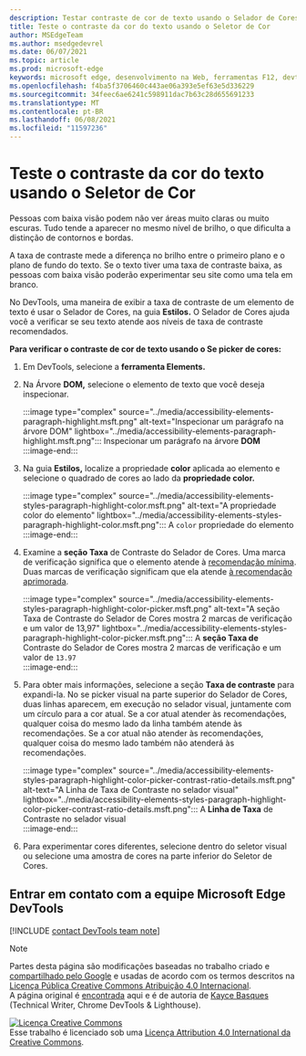 ```yaml
---
description: Testar contraste de cor de texto usando o Selador de Cores.
title: Teste o contraste da cor do texto usando o Seletor de Cor
author: MSEdgeTeam
ms.author: msedgedevrel
ms.date: 06/07/2021
ms.topic: article
ms.prod: microsoft-edge
keywords: microsoft edge, desenvolvimento na Web, ferramentas F12, devtools
ms.openlocfilehash: f4ba5f3706460c443ae06a393e5ef63e5d336229
ms.sourcegitcommit: 34feec6ae6241c598911dac7b63c28d655691233
ms.translationtype: MT
ms.contentlocale: pt-BR
ms.lasthandoff: 06/08/2021
ms.locfileid: "11597236"
---
```

<!-- this article was created on 05/11/2021 by moving a section out from the "Accessibility reference" article (reference.md) -->
<!-- Copyright Kayce Basques 

   Licensed under the Apache License, Version 2.0 (the "License");
   you may not use this file except in compliance with the License.
   You may obtain a copy of the License at

       https://www.apache.org/licenses/LICENSE-2.0

   Unless required by applicable law or agreed to in writing, software
   distributed under the License is distributed on an "AS IS" BASIS,
   WITHOUT WARRANTIES OR CONDITIONS OF ANY KIND, either express or implied.
   See the License for the specific language governing permissions and
   limitations under the License.  -->  
# <a name="test-text-color-contrast-using-the-color-picker"></a>Teste o contraste da cor do texto usando o Seletor de Cor

Pessoas com baixa visão podem não ver áreas muito claras ou muito escuras.  Tudo tende a aparecer no mesmo nível de brilho, o que dificulta a distinção de contornos e bordas.  

A taxa de contraste mede a diferença no brilho entre o primeiro plano e o plano de fundo do texto.  Se o texto tiver uma taxa de contraste baixa, as pessoas com baixa visão poderão experimentar seu site como uma tela em branco.  

No DevTools, uma maneira de exibir a taxa de contraste de um elemento de texto é usar o Selador de Cores, na guia **Estilos.**  O Selador de Cores ajuda você a verificar se seu texto atende aos níveis de taxa de contraste recomendados.

**Para verificar o contraste de cor de texto usando o Se picker de cores:**

1.  Em DevTools, selecione a **ferramenta Elements.**  
1.  Na Árvore **DOM,** selecione o elemento de texto que você deseja inspecionar.  
    
    :::image type="complex" source="../media/accessibility-elements-paragraph-highlight.msft.png" alt-text="Inspecionar um parágrafo na árvore DOM" lightbox="../media/accessibility-elements-paragraph-highlight.msft.png":::
       Inspecionar um parágrafo na árvore **DOM**  
    :::image-end:::  
    
1.  Na guia **Estilos,** localize a propriedade **color** aplicada ao elemento e selecione o quadrado de cores ao lado da **propriedade color.**
    
    :::image type="complex" source="../media/accessibility-elements-styles-paragraph-highlight-color.msft.png" alt-text="A propriedade color do elemento" lightbox="../media/accessibility-elements-styles-paragraph-highlight-color.msft.png":::
       A `color` propriedade do elemento  
    :::image-end:::  
    
1.  Examine a **seção Taxa** de Contraste do Selador de Cores.  Uma marca de verificação significa que o elemento atende à [recomendação mínima][W3CContrastMinimum].  Duas marcas de verificação significam que ela atende [à recomendação aprimorada][W3CContrastEnhanced].  
    
    :::image type="complex" source="../media/accessibility-elements-styles-paragraph-highlight-color-picker.msft.png" alt-text="A seção Taxa de Contraste do Selador de Cores mostra 2 marcas de verificação e um valor de 13,97" lightbox="../media/accessibility-elements-styles-paragraph-highlight-color-picker.msft.png":::
       A **seção Taxa de** Contraste do Selador de Cores mostra 2 marcas de verificação e um valor de `13.97`  
    :::image-end:::  
    
1.  Para obter mais informações, selecione a seção **Taxa de contraste** para expandi-la.  No se picker visual na parte superior do Selador de Cores, duas linhas aparecem, em execução no selador visual, juntamente com um círculo para a cor atual.  Se a cor atual atender às recomendações, qualquer coisa do mesmo lado da linha também atende às recomendações.  Se a cor atual não atender às recomendações, qualquer coisa do mesmo lado também não atenderá às recomendações.  

    :::image type="complex" source="../media/accessibility-elements-styles-paragraph-highlight-color-picker-contrast-ratio-details.msft.png" alt-text="A Linha de Taxa de Contraste no selador visual" lightbox="../media/accessibility-elements-styles-paragraph-highlight-color-picker-contrast-ratio-details.msft.png":::
       A **Linha de Taxa** de Contraste no selador visual  
    :::image-end:::  

1. Para experimentar cores diferentes, selecione dentro do seletor visual ou selecione uma amostra de cores na parte inferior do Seletor de Cores.
    

## <a name="getting-in-touch-with-the-microsoft-edge-devtools-team"></a>Entrar em contato com a equipe Microsoft Edge DevTools  

[!INCLUDE [contact DevTools team note](../includes/contact-devtools-team-note.md)]  


> [!NOTE]
> Partes desta página são modificações baseadas no trabalho criado e [compartilhado pelo Google][GoogleSitePolicies] e usadas de acordo com os termos descritos na [Licença Pública Creative Commons Atribuição 4.0 Internacional][CCA4IL].  
> A página original é [encontrada](https://developers.google.com/web/tools/chrome-devtools/accessibility/reference) aqui e é de autoria de [Kayce Basques][KayceBasques] \(Technical Writer, Chrome DevTools \& Lighthouse\).  

[![Licença Creative Commons][CCby4Image]][CCA4IL]  
Esse trabalho é licenciado sob uma [Licença Attribution 4.0 International da Creative Commons][CCA4IL].  


<!-- links -->  
[W3CContrastEnhanced]: https://www.w3.org/WAI/WCAG21/quickref/#contrast-enhanced "Nível AAA de contraste (aprimorado) | W3C"  
[W3CContrastMinimum]: https://www.w3.org/WAI/WCAG21/quickref/#contrast-minimum "Nível AA de contraste (mínimo) | W3C"  
[CCA4IL]: https://creativecommons.org/licenses/by/4.0  
[CCby4Image]: https://i.creativecommons.org/l/by/4.0/88x31.png  
[GoogleSitePolicies]: https://developers.google.com/terms/site-policies  
[KayceBasques]: https://developers.google.com/web/resources/contributors/kaycebasques  
